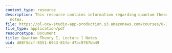 ```yaml
---
content_type: resource
description: This resource contains information regarding quantum theory I, lecture
  notes.
file: https://ol-ocw-studio-app-production.s3.amazonaws.com/courses/8-321-quantum-theory-i-fall-2017/d08f5dcf8551694381fe47bc9787bb49_MIT8_321F17_lec1.pdf
file_type: application/pdf
resourcetype: Document
title: Quantum Theory I, Lecture 1 Notes
uid: d08f5dcf-8551-6943-81fe-47bc9787bb49
---
```

